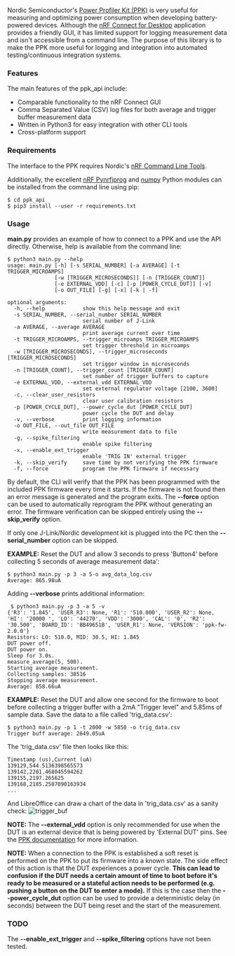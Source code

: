 Nordic Semiconductor's [Power Profiler Kit (PPK)](https://www.nordicsemi.com/Software-and-Tools/Development-Kits/Power-Profiler-Kit) is very useful for measuring and optimizing power consumption when developing battery-powered devices. Although the [nRF Connect for Desktop](https://www.nordicsemi.com/Software-and-Tools/Development-Tools/nRF-Connect-for-desktop) application provides a friendly GUI, it has limited support for logging measurement data and isn't accessible from a command line. The purpose of this library is to make the PPK more useful for logging and integration into automated testing/continuous integration systems.

### Features
The main features of the ppk_api include:

 - Comparable functionality to the nRF Connect GUI
 - Comma Separated Value (CSV) log files for both average and trigger buffer measurement data
 - Written in Python3 for easy integration with other CLI tools
 - Cross-platform support

### Requirements
The interface to the PPK requires Nordic's [nRF Command Line Tools](https://www.nordicsemi.com/Software-and-Tools/Development-Tools/nRF-Command-Line-Tools).

Additionally, the excellent [nRF Pynrfjprog](https://www.nordicsemi.com/Software-and-Tools/Development-Tools/nRF-Pynrfjprog) and [numpy](https://numpy.org/) Python modules can be installed from the command line using pip:
```
$ cd ppk_api
$ pip3 install --user -r requirements.txt
```

### Usage
**main.py** provides an example of how to connect to a PPK and use the API directly. Otherwise, help is available from the command line:

```
$ python3 main.py --help
usage: main.py [-h] [-s SERIAL_NUMBER] [-a AVERAGE] [-t TRIGGER_MICROAMPS]
               [-w [TRIGGER_MICROSECONDS]] [-n [TRIGGER_COUNT]]
               [-e EXTERNAL_VDD] [-c] [-p [POWER_CYCLE_DUT]] [-v]
               [-o OUT_FILE] [-g] [-x] [-k | -f]

optional arguments:
  -h, --help            show this help message and exit
  -s SERIAL_NUMBER, --serial_number SERIAL_NUMBER
                        serial number of J-Link
  -a AVERAGE, --average AVERAGE
                        print average current over time
  -t TRIGGER_MICROAMPS, --trigger_microamps TRIGGER_MICROAMPS
                        set trigger threshold in microamps
  -w [TRIGGER_MICROSECONDS], --trigger_microseconds [TRIGGER_MICROSECONDS]
                        set trigger window in microseconds
  -n [TRIGGER_COUNT], --trigger_count [TRIGGER_COUNT]
                        set number of trigger buffers to capture
  -e EXTERNAL_VDD, --external_vdd EXTERNAL_VDD
                        set external regulator voltage [2100, 3600]
  -c, --clear_user_resistors
                        clear user calibration resistors
  -p [POWER_CYCLE_DUT], --power_cycle_dut [POWER_CYCLE_DUT]
                        power cycle the DUT and delay
  -v, --verbose         print logging information
  -o OUT_FILE, --out_file OUT_FILE
                        write measurement data to file
  -g, --spike_filtering
                        enable spike filtering
  -x, --enable_ext_trigger
                        enable 'TRIG IN' external trigger
  -k, --skip_verify     save time by not verifying the PPK firmware
  -f, --force           program the PPK firmware if necessary
```
By default, the CLI will verify that the PPK has been programmed with the included PPK firmware every time it starts. If the firmware is not found then an error message is generated and the program exits. The **--force** option can be used to automatically reprogram the PPK without generating an error. The firmware verification can be skipped entirely using the **--skip_verify** option.

If only one J-Link/Nordic development kit is plugged into the PC then the **--serial_number** option can be skipped.

**EXAMPLE:** Reset the DUT and allow 3 seconds to press 'Button4' before collecting 5 seconds of average measurement data':
```
$ python3 main.py -p 3 -a 5-o avg_data_log.csv
Average: 865.98uA
```
Adding **--verbose** prints additional information:
```
 $ python3 main.py -p 3 -a 5 -v
{'R3': '1.845', 'USER_R3': None, 'R1': '510.000', 'USER_R2': None, 'HI': '20000 ', 'LO': '44270', 'VDD': '3000', 'CAL': '0', 'R2': '30.500', 'BOARD_ID': 'BB49651B', 'USER_R1': None, 'VERSION': 'ppk-fw-2.0.0'}
Resistors: LO: 510.0, MID: 30.5, HI: 1.845
DUT power off.
DUT power on.
Sleep for 3.0s.
measure_average(5, 500).
Starting average measurement.
Collecting samples: 38516
Stopping average measurement.
Average: 858.66uA
```

**EXAMPLE:** Reset the DUT and allow one second for the firmware to boot before collecting a trigger buffer with a 2mA "Trigger level" and 5.85ms of sample data. Save the data to a file called 'trig_data.csv':
```
$ python3 main.py -p 1 -t 2000 -w 5850 -o trig_data.csv
Trigger buff average: 2649.05uA
```
The 'trig_data.csv' file then looks like this:
```
Timestamp (us),Current (uA)
139129,544.5136398565573
139142,2201.468045594262
139155,2197.265625
139168,2185.2587090163934
...
```
And LibreOffice can draw a chart of the data in 'trig_data.csv' as a sanity check: 
![trigger_buf](https://user-images.githubusercontent.com/6494431/61754172-f2020980-ad66-11e9-913d-870641a9f7f4.png)

**NOTE:** The **--external_vdd** option is only recommended for use when the DUT is an external device that is being powered by 'External DUT' pins. See the [PPK documentation](https://infocenter.nordicsemi.com/index.jsp?topic=%2Fug_ppk%2FUG%2Fppk%2FPPK_user_guide_Intro.html&cp=6_6&tags=Power+Profiler+Kit) for more information.

**NOTE:** When a connection to the PPK is established a soft reset is performed on the PPK to put its firmware into a known state. The side effect of this action is that the DUT experiences a power cycle. **This can lead to confusion if the DUT needs a certain amount of time to boot before it's ready to be measured or a stateful action needs to be performed (e.g. pushing a button on the DUT to enter a mode).** If this is the case then the **--power_cycle_dut** option can be used to provide a deterministic delay (in seconds) between the DUT being reset and the start of the measurement.

### TODO
The **--enable_ext_trigger** and **--spike_filtering** options have not been tested.
